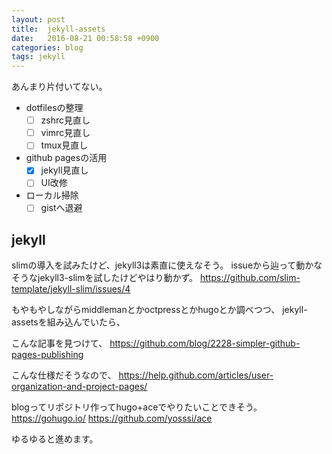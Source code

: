 ```yaml
---
layout: post
title:  jekyll-assets
date:   2016-08-21 00:58:58 +0900
categories: blog
tags: jekyll
---
```

あんまり片付いてない。

- dotfilesの整理
  - [ ] zshrc見直し
  - [ ] vimrc見直し
  - [ ] tmux見直し
- github pagesの活用
  - [x] jekyll見直し
  - [ ] UI改修
- ローカル掃除
  - [ ] gistへ退避

## jekyll
slimの導入を試みたけど、jekyll3は素直に使えなそう。
issueから辿って動かなそうなjekyll3-slimを試したけどやはり動かず。
https://github.com/slim-template/jekyll-slim/issues/4

もやもやしながらmiddlemanとかoctpressとかhugoとか調べつつ、
jekyll-assetsを組み込んでいたら、

こんな記事を見つけて、
https://github.com/blog/2228-simpler-github-pages-publishing

こんな仕様だそうなので、
https://help.github.com/articles/user-organization-and-project-pages/

blogってリポジトリ作ってhugo+aceでやりたいことできそう。
https://gohugo.io/
https://github.com/yosssi/ace

ゆるゆると進めます。
